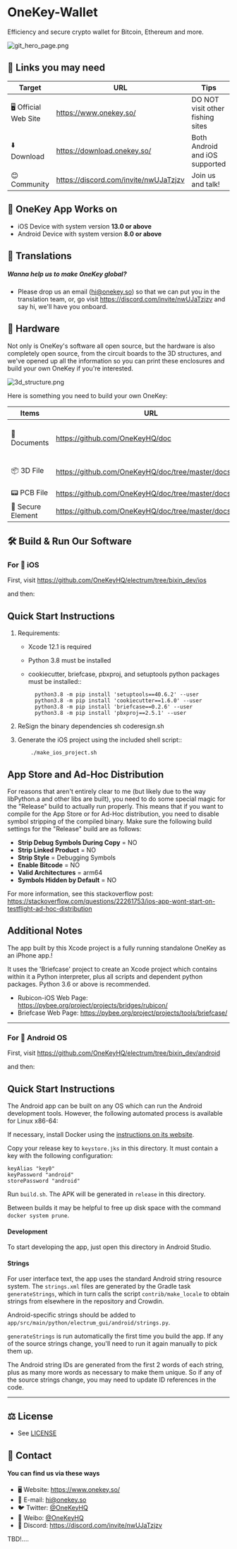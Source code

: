 # OneKey-Wallet
Efficiency and secure crypto wallet for Bitcoin, Ethereum and more.

![git_hero_page.png](https://i.loli.net/2020/12/08/x2opCfVmEnK6XYq.png "OneKey Preview")

## 🔗 Links you may need
|  Target   | URL  |  Tips  |
|  ----  | ----  |  ----  |
| 🖥️ Official Web Site  | https://www.onekey.so/ | DO NOT visit other fishing sites |
| ⬇️ Download  | https://download.onekey.so/  | Both Android and iOS supported |
| 😊 Community | https://discord.com/invite/nwUJaTzjzv | Join us and talk! |

## 📱 OneKey App Works on
* iOS Device with system version **13.0 or above**
* Android Device with system version **8.0 or above**

## 📝 Translations
##### Wanna help us to make OneKey global?
* Please drop us an email (hi@onekey.so) so that we can put you in the translation team, or, go visit https://discord.com/invite/nwUJaTzjzv and say hi, we'll have you onboard.

## 🔋 Hardware
Not only is OneKey's software all open source, but the hardware is also completely open source, from the circuit boards to the 3D structures, and we've opened up all the information so you can print these enclosures and build your own OneKey if you're interested.

![3d_structure.png](https://i.loli.net/2020/12/08/S3FGmUyrVwToIJq.png)

Here is something you need to build your own OneKey:

|  Items   | URL  |  Tips  |
|  ----  | ----  |  ----  |
| 📕 Documents  | https://github.com/OneKeyHQ/doc | Grab whatever you need |
| 📦 3D File  | https://github.com/OneKeyHQ/doc/tree/master/docs/3d | Use it on your 3D Printer  |
| 📟 PCB File | https://github.com/OneKeyHQ/doc/tree/master/docs/pcb | / |
| 🧩 Secure Element | https://github.com/OneKeyHQ/doc/tree/master/docs/se| / |



## 🛠️ Build & Run Our Software


### For 🍎 iOS 

First, visit https://github.com/OneKeyHQ/electrum/tree/bixin_dev/ios

and then:

Quick Start Instructions
------------------------
1. Requirements:

   * Xcode 12.1 is required 
   * Python 3.8 must be installed
   * cookiecutter, briefcase, pbxproj, and setuptools python packages must be installed::

           python3.8 -m pip install 'setuptools==40.6.2' --user
           python3.8 -m pip install 'cookiecutter==1.6.0' --user
           python3.8 -m pip install 'briefcase==0.2.6' --user
           python3.8 -m pip install 'pbxproj==2.5.1' --user
2. ReSign the binary dependencies
        sh coderesign.sh

3. Generate the iOS project using the included shell script::

           ./make_ios_project.sh

App Store and Ad-Hoc Distribution
---------------------------------
For reasons that aren't entirely clear to me (but likely due to the way libPython.a and other libs are built), you need to do some special magic for the "Release" build to actually run properly. This means that if you want to compile for the App Store or for Ad-Hoc distribution, you need to disable symbol stripping of the compiled binary.  Make sure the following build settings for the "Release" build are as follows:

 - **Strip Debug Symbols During Copy** = NO
 - **Strip Linked Product** = NO
 - **Strip Style** = Debugging Symbols
 - **Enable Bitcode** = NO
 - **Valid Architectures** = arm64
 - **Symbols Hidden by Default** = NO

For more information, see this stackoverflow post: https://stackoverflow.com/questions/22261753/ios-app-wont-start-on-testflight-ad-hoc-distribution

Additional Notes
----------------
The app built by this Xcode project is a fully running standalone OneKey as an iPhone app.!

It uses the 'Briefcase' project to create an Xcode project which contains within it a Python interpreter, plus all scripts and dependent python packages. Python 3.6 or above is recommended.

- Rubicon-iOS Web Page: https://pybee.org/project/projects/bridges/rubicon/
- Briefcase Web Page: https://pybee.org/project/projects/tools/briefcase/


------------------------

### For 🤖 Android OS

First, visit https://github.com/OneKeyHQ/electrum/tree/bixin_dev/android

and then:

Quick Start Instructions
------------------------

The Android app can be built on any OS which can run the Android development tools. However,
the following automated process is available for Linux x86-64:

If necessary, install Docker using the [instructions on its
website](https://docs.docker.com/install/#supported-platforms).

Copy your release key to `keystore.jks` in this directory. It must contain a key with the
following configuration:

    keyAlias "key0"
    keyPassword "android"
    storePassword "android"

Run `build.sh`. The APK will be generated in `release` in this directory.

Between builds it may be helpful to free up disk space with the command `docker system prune`.


#### Development

To start developing the app, just open this directory in Android Studio.

#### Strings

For user interface text, the app uses the standard Android string resource system. The
`strings.xml` files are generated by the Gradle task `generateStrings`, which in turn calls the
script `contrib/make_locale` to obtain strings from elsewhere in the repository and Crowdin.

Android-specific strings should be added to
`app/src/main/python/electrum_gui/android/strings.py`.

`generateStrings` is run automatically the first time you build the app. If any of the source
strings change, you'll need to run it again manually to pick them up.

The Android string IDs are generated from the first 2 words of each string, plus as many more
words as necessary to make them unique. So if any of the source strings change, you may need to
update ID references in the code.

------------------------

## ⚖️ License 
* See [LICENSE](https://github.com/OneKeyHQ/electrum/blob/bixin_dev/LICENCE) 


## 💬 Contact
#### You can find us via these ways
* 🖥️ Website: https://www.onekey.so/
* 📮 E-mail: hi@onekey.so
* 🐦 Twitter: [@OneKeyHQ](https://twitter.com/OneKeyHQ "OneKey on twitter")
* 🧣 Weibo: [@OneKeyHQ](https://weibo.com/u/7503920127 "OneKey on Weibo")
* 👻 Discord: https://discord.com/invite/nwUJaTzjzv

TBD!....
